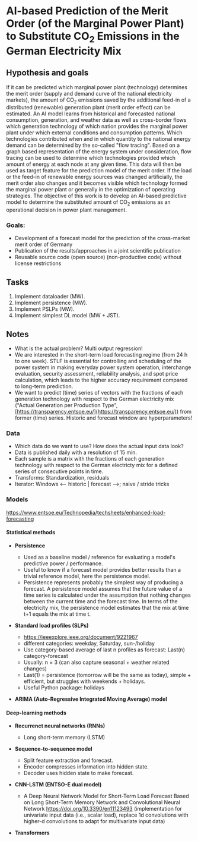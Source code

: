 # AI-based Prediction of the Merit Order (of the Marginal Power Plant) to Substitute $\mathbf{CO_2}$ Emissions in the German Electricity Mix

## Hypothesis and goals
If it can be predicted which marginal power plant (technology) determines the merit order (supply and demand curve of the national electricity markets), the amount of $\mathrm{CO_2}$ emissions saved by the additional feed-in of a distributed (renewable) generation plant (merit order effect) can be estimated.
An AI model learns from historical and forecasted national consumption, generation, and weather data as well as cross-border flows which generation technology of which nation provides the marginal power plant under which external conditions and consumption patterns. 
Which technologies contributed when and in which quantity to the national energy demand can be determined by the so-called "flow tracing". 
Based on a graph based representation of the energy system under consideration, flow tracing can be used to determine which technologies provided which amount of energy at each node at any given time. 
This data will then be used as target feature for the prediction model of the merit order. 
If the load or the feed-in of renewable energy sources was changed artificially, the merit order also changes and it becomes visible which technology formed the marginal power plant or generally in the optimization of operating strategies.
The objective of this work is to develop an AI-based predictive model to determine the substituted amount of $\mathrm{CO_2}$ emissions as an operational decision in power plant management.

### Goals:
- Development of a forecast model for the prediction of the cross-market merit order of Germany
- Publication of the results/approaches in a joint scientific publication
- Reusable source code (open source) (non-productive code) without license restrictions

## Tasks
1. Implement dataloader (MW).
2. Implement persistence (MW).
3. Implement PSLPs (MW).
4. Implement simplest DL model (MW + JST).

## Notes
* What is the actual problem? Multi output regression!
* We are interested in the short-term load forecasting regime (from 24 h to one week). STLF is essential for controlling and scheduling of the power system in making everyday power system operation, interchange evaluation, security assessment, reliability analysis, and spot price calculation, which leads to the higher accuracy requirement compared to long-term prediction.
* We want to predict (time) series of vectors with the fractions of each generation technology with respect to the German electricity mix ("Actual Generation per Production Type", [https://transparency.entsoe.eu/](https://transparency.entsoe.eu/)) from former (time) series. Historic and forecast window are hyperparameters!

### Data
* Which data do we want to use? How does the actual input data look?
* Data is published daily with a resolution of 15 min.
* Each sample is a matrix with the fractions of each generation technology with respect to the German electricty mix for a defined series of consecutive points in time.
* Transforms: Standardization, residuals
* Iterator: Windows <-- historic | forecast -->; naive / stride tricks

### Models

https://www.entsoe.eu/Technopedia/techsheets/enhanced-load-forecasting
#### Statistical methods

* **Persistence**
    * Used as a baseline model / reference for evaluating a model's predictive power / performance. 
    * Useful to know if a forecast model provides better results than a trivial reference model, here the persistence model.
    * Persistence represents probably the simplest way of producing a forecast. A persistence model assumes that the future value of a time series is calculated under the assumption that nothing changes between the current time and the forecast time. In terms of the electricity mix, the persistence model estimates that the mix at time t+1 equals the mix at time t.

* **Standard load profiles (SLPs)**
    * https://ieeexplore.ieee.org/document/9221967
    * different categories: weekday, Saturday, sun-/holiday
    * Use category-based average of last n profiles as forecast: Last(n) category-forecast
    * Usually: n = 3 (can also capture seasonal + weather related changes)
    * Last(1) = persistence (tomorrow will be the same as today), simple + efficient, but struggles with weekends + holidays.
    * Useful Python package: holidays

* **ARIMA (Auto-Regressive Integrated Moving Average) model**

#### Deep-learning methods

* **Recurrenct neural networks (RNNs)**
    * Long short-term memory (LSTM)

* **Sequence-to-sequence model**
    * Split feature extraction and forecast.
    * Encoder compresses information into hidden state.
    * Decoder uses hidden state to make forecast.

* **CNN-LSTM (ENTSO-E dual model)**
    * A Deep Neural Network Model for Short-Term Load Forecast Based on Long Short-Term Memory Network and Convolutional Neural Network https://doi.org/10.3390/en11123493 (implementation for univariate input data (i.e., scalar load), replace 1d convolutions with higher-d convolutions to adapt for multivariate input data)

* **Transformers**
